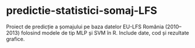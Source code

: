 # predictie-statistici-somaj-LFS
Proiect de predicție a șomajului pe baza datelor EU-LFS România (2010–2013) folosind modele de tip MLP și SVM în R. Include date, cod și rezultate grafice.
